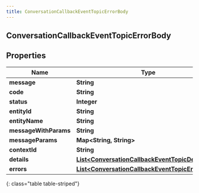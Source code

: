 ```yaml
---
title: ConversationCallbackEventTopicErrorBody
---
```


## ConversationCallbackEventTopicErrorBody

## Properties

| Name                  | Type                                                                                                                       | Description | Notes      |
| --------------------- | -------------------------------------------------------------------------------------------------------------------------- | ----------- | ---------- |
| **message**           | <!----><!---->**String**<!---->                                                                                            |             | [optional] |
| **code**              | <!----><!---->**String**<!---->                                                                                            |             | [optional] |
| **status**            | <!----><!---->**Integer**<!---->                                                                                           |             | [optional] |
| **entityId**          | <!----><!---->**String**<!---->                                                                                            |             | [optional] |
| **entityName**        | <!----><!---->**String**<!---->                                                                                            |             | [optional] |
| **messageWithParams** | <!----><!---->**String**<!---->                                                                                            |             | [optional] |
| **messageParams**     | <!----><!---->**Map&lt;String, String&gt;**<!---->                                                                         |             | [optional] |
| **contextId**         | <!----><!---->**String**<!---->                                                                                            |             | [optional] |
| **details**           | <!----><!---->[**List&lt;ConversationCallbackEventTopicDetail&gt;**](ConversationCallbackEventTopicDetail.md)<!---->       |             | [optional] |
| **errors**            | <!----><!---->[**List&lt;ConversationCallbackEventTopicErrorBody&gt;**](ConversationCallbackEventTopicErrorBody.md)<!----> |             | [optional] |

{: class="table table-striped"}
